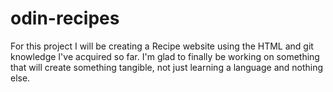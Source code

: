 # odin-recipes
For this project I will be creating a Recipe website using the HTML and git knowledge I've acquired so far. I'm glad to finally be working on something that will create something tangible, not just learning a language and nothing else. 